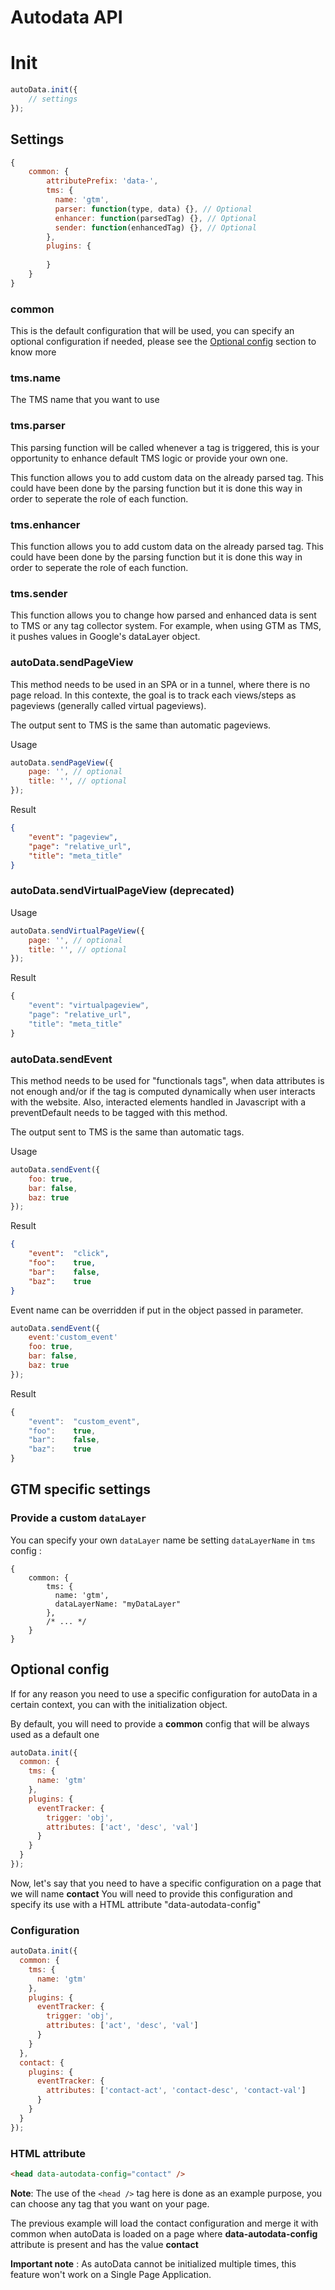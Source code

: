 # Autodata API

# Init

```js
autoData.init({
    // settings
});
```

## Settings

```js
{
    common: {
        attributePrefix: 'data-',
        tms: {
          name: 'gtm',
          parser: function(type, data) {}, // Optional
          enhancer: function(parsedTag) {}, // Optional
          sender: function(enhancedTag) {}, // Optional
        },
        plugins: {
    
        }
    }
}
```

### common
This is the default configuration that will be used, you can specify an optional configuration if needed,
please see the [Optional config](#optional-config) section to know more

### tms.name
The TMS name that you want to use

### tms.parser
This parsing function will be called whenever a tag is triggered, this is your opportunity to enhance default TMS logic or provide your own one.

This function allows you to add custom data on the already parsed tag. This could have been done by the parsing function but it is done this way in order to seperate the role of each function.

### tms.enhancer
This function allows you to add custom data on the already parsed tag. This could have been done by the parsing function but it is done this way in order to seperate the role of each function.

### tms.sender
This function allows you to change how parsed and enhanced data is sent to TMS or any tag collector system. For example, when using GTM as TMS, it pushes values in Google's dataLayer object.

### autoData.sendPageView

This method needs to be used in an SPA or in a tunnel, where there is no page reload. In this contexte, the goal is to track each views/steps as pageviews (generally called virtual pageviews).

The output sent to TMS is the same than automatic pageviews.

Usage

```js
autoData.sendPageView({
    page: '', // optional
    title: '', // optional
});
```

Result

```json
{
    "event": "pageview",
    "page": "relative_url",
    "title": "meta_title"
}
```

### autoData.sendVirtualPageView (deprecated)

Usage

```js
autoData.sendVirtualPageView({
    page: '', // optional
    title: '', // optional
});
```

Result

```js
{
    "event": "virtualpageview",
    "page": "relative_url",
    "title": "meta_title"
}
```

### autoData.sendEvent

This method needs to be used for "functionals tags", when data attributes is not enough and/or if the tag is computed dynamically when user interacts with the website. Also, interacted elements handled in Javascript with a preventDefault needs to be tagged with this method.

The output sent to TMS is the same than automatic tags.

Usage

```js
autoData.sendEvent({
    foo: true,
    bar: false,
    baz: true
});
```

Result

```json
{
    "event":  "click",
    "foo":    true,
    "bar":    false,
    "baz":    true
}
```

Event name can be overridden if put in the object passed in parameter.

```js
autoData.sendEvent({
    event:'custom_event'
    foo: true,
    bar: false,
    baz: true
});
```

Result

```js
{
    "event":  "custom_event",
    "foo":    true,
    "bar":    false,
    "baz":    true
}
```

## GTM specific settings

### Provide a custom `dataLayer`
You can specify your own `dataLayer` name be setting `dataLayerName` in `tms` config :

```
{
    common: {
        tms: {
          name: 'gtm',
          dataLayerName: "myDataLayer"
        },
        /* ... */
    }
}
```

## Optional config

If for any reason you need to use a specific configuration for autoData in a certain context, you can
with the initialization object.

By default, you will need to provide a **common** config that will be always used as a default one

```js
autoData.init({
  common: {
    tms: {
      name: 'gtm'
    },
    plugins: {
      eventTracker: {
        trigger: 'obj',
        attributes: ['act', 'desc', 'val']
      }
    }
  }
});
```

Now, let's say that you need to have a specific configuration on a page that we will name **contact**
You will need to provide this configuration and specify its use with a HTML attribute "data-autodata-config"

### Configuration
```js
autoData.init({
  common: {
    tms: {
      name: 'gtm'
    },
    plugins: {
      eventTracker: {
        trigger: 'obj',
        attributes: ['act', 'desc', 'val']
      }
    }
  },
  contact: {
    plugins: {
      eventTracker: {
        attributes: ['contact-act', 'contact-desc', 'contact-val']
      }
    }
  }
});
```

### HTML attribute
```html
<head data-autodata-config="contact" />
```

**Note**: The use of the ```<head />``` tag here is done as an example purpose,
you can choose any tag that you want on your page.

The previous example will load the contact configuration and merge it with common when autoData is loaded on a page
where **data-autodata-config** attribute is present and has the value **contact**

**Important note** : As autoData cannot be initialized multiple times, this feature won't work
on a Single Page Application.

